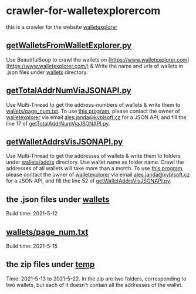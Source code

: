 # crawler-for-walletexplorercom
this is a crawler for the website [walletexplorer](https://www.walletexplorer.com)
## [getWalletsFromWalletExplorer.py](getWalletsFromWalletExplorer.py)
Use BeautifulSoup to crawl the wallets on [https://www.walletexplorer.com](https://www.walletexplorer.com/) & Write the name and urls of wallets in .json files under [wallets](wallets) directory.
## [getTotalAddrNumViaJSONAPI.py](getTotalAddrNumViaJSONAPI.py)
Use Multi-Thread to get the address-numbers of wallets & write them to [wallets/page_num.txt](wallets/page_num.txt).
To use [this program](getTotalAddrNumViaJSONAPI.py), please contact the owner of [walletexplorer](https://www.walletexplorer.com/) via email ales.janda@kyblsoft.cz for a JSON API, and fill the line 17 of [getTotalAddrNumViaJSONAPI.py](getTotalAddrNumViaJSONAPI.py).
## [getWalletAddrsVisJSONAPI.py](getWalletAddrsVisJSONAPI.py)
Use Multi-Thread to get the addresses of wallets & write them to folders under [wallets/addrs](wallets/addrs) directory. Use wallet name as folder name.
Crawl the addresses of all wallets will take more than a month. 
To use [this program](getWalletAddrsVisJSONAPI.py), please contact the owner of [walletexplorer](https://www.walletexplorer.com/) via email ales.janda@kyblsoft.cz for a JSON API, and fill the line 52 of [getWalletAddrsVisJSONAPI.py](getWalletAddrsVisJSONAPI.py).

## the .json files under [wallets](wallets)
Build time: 2021-5-12
## [wallets/page_num.txt](wallets/page_num.txt)
Build time: 2021-5-15
## the zip files under [temp](temp)
Time: 2021-5-13 to 2021-5-22.
In the zip are two folders, corresponding to two wallets, but each of it doesn't contain all the addresses of the wallet.
